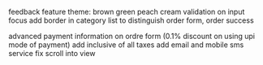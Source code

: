 feedback feature
theme: brown green peach cream
validation on input focus
add border in category list to distinguish
order form, order success

advanced payment information on ordre form (0.1% discount on using upi mode of payment)
add inclusive of all taxes
add email and mobile sms service
fix scroll into view